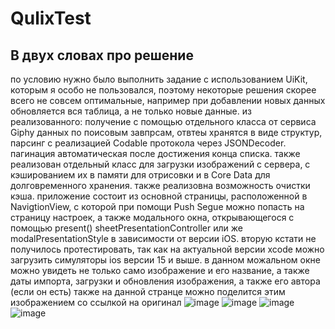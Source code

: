 # QulixTest

## В двух словах про решение

по условию нужно было выполнить задание с использованием UiKit, которым я особо не пользовался, поэтому некоторые решения скорее всего не совсем оптимальные, например при добавлении новых данных обновляется вся таблица, а не только новые данные.
из реализованного: получение с помощью отдельного класса от сервиса Giphy данных по поисовым завпрсам, отвтеы хранятся в виде структур, парсинг с реализацией Codable протокола через JSONDecoder. пагинация автоматическая после достижения конца списка.
также реализован отдельный класс для загрузки изображений с сервера, с кэшированием их в памяти для отрисовки и в Core Data для долговременного хранения. также реализовна возможность очистки кэша.
приложение состоит из основной страницы, расположенной в NavigtionView, с которой при помощи Push Segue можно попасть на страницу настроек, а также модального окна, открывающегося с помощью present() sheetPresentationController  или же modalPresentationStyle  в зависимости от версии iOS.
вторую кстати не получилось протестировать, так как на актуальной версии xcode можно загрузить симуляторы ios версии 15 и выше. в данном можальном окне можно увидеть не только само изображение и его название, а также даты импорта, загрузки и обновления изображения, а также его автора (если он есть) 
также на данной странце можно поделится этим изображением со ссылкой на оригинал 
![image](https://github.com/vasilevsky007/QulixTest/assets/72131827/33cb4174-f44b-400c-97b2-fa022ecbdedd)
 ![image](https://github.com/vasilevsky007/QulixTest/assets/72131827/c0cf517a-20f8-489c-9e31-beb6eeaf2547)
 ![image](https://github.com/vasilevsky007/QulixTest/assets/72131827/6ae32bb6-18e3-43ba-9b2e-9d4292e5a8ac)
 ![image](https://github.com/vasilevsky007/QulixTest/assets/72131827/ea131413-dfde-4b41-9780-a8d12be7f73a)
